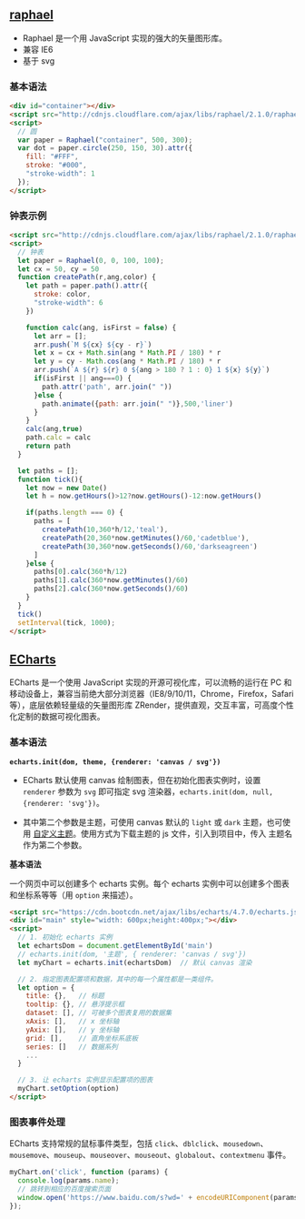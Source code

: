 ## [raphael](https://dmitrybaranovskiy.github.io/raphael/)

- Raphael 是一个用 JavaScript 实现的强大的矢量图形库。
- 兼容 IE6
- 基于 svg

### 基本语法

```html
<div id="container"></div> 
<script src="http://cdnjs.cloudflare.com/ajax/libs/raphael/2.1.0/raphael-min.js"> </script> 
<script> 
  // 圆
  var paper = Raphael("container", 500, 300); 
  var dot = paper.circle(250, 150, 30).attr({ 
    fill: "#FFF", 
    stroke: "#000", 
    "stroke-width": 1 
  }); 
</script> 
```

### 钟表示例

```html
<script src="http://cdnjs.cloudflare.com/ajax/libs/raphael/2.1.0/raphael-min.js"> </script> 
<script> 
  // 钟表
  let paper = Raphael(0, 0, 100, 100);
  let cx = 50, cy = 50
  function createPath(r,ang,color) {
    let path = paper.path().attr({
      stroke: color,
      "stroke-width": 6
    })

    function calc(ang, isFirst = false) {
      let arr = [];
      arr.push(`M ${cx} ${cy - r}`)
      let x = cx + Math.sin(ang * Math.PI / 180) * r
      let y = cy - Math.cos(ang * Math.PI / 180) * r
      arr.push(`A ${r} ${r} 0 ${ang > 180 ? 1 : 0} 1 ${x} ${y}`)
      if(isFirst || ang===0) {
        path.attr('path', arr.join(" "))
      }else {
        path.animate({path: arr.join(" ")},500,'liner')
      }
    }
    calc(ang,true)
    path.calc = calc
    return path
  }

  let paths = [];
  function tick(){
    let now = new Date()
    let h = now.getHours()>12?now.getHours()-12:now.getHours()

    if(paths.length === 0) {
      paths = [
        createPath(10,360*h/12,'teal'),
        createPath(20,360*now.getMinutes()/60,'cadetblue'),
        createPath(30,360*now.getSeconds()/60,'darkseagreen')
      ]
    }else {
      paths[0].calc(360*h/12)
      paths[1].calc(360*now.getMinutes()/60)
      paths[2].calc(360*now.getSeconds()/60)
    }
  }
  tick()
  setInterval(tick, 1000);
</script>
```

## [ECharts](https://echarts.apache.org/zh/index.html)

ECharts 是一个使用 JavaScript 实现的开源可视化库，可以流畅的运行在 PC 和移动设备上，兼容当前绝大部分浏览器（IE8/9/10/11，Chrome，Firefox，Safari等），底层依赖轻量级的矢量图形库 ZRender，提供直观，交互丰富，可高度个性化定制的数据可视化图表。

### 基本语法

**`echarts.init(dom, theme, {renderer: 'canvas / svg'})`**

- ECharts 默认使用 canvas 绘制图表，但在初始化图表实例时，设置 `renderer` 参数为 `svg` 即可指定 svg 渲染器，`echarts.init(dom, null, {renderer: 'svg'})`。

- 其中第二个参数是主题，可使用 canvas 默认的 `light` 或 `dark` 主题，也可使用 [自定义主题](https://www.echartsjs.com/theme-builder/)。使用方式为下载主题的 js 文件，引入到项目中，传入 主题名 作为第二个参数。

**基本语法**

一个网页中可以创建多个 echarts 实例。每个 echarts 实例中可以创建多个图表和坐标系等等（用 `option` 来描述）。

```html
<script src="https://cdn.bootcdn.net/ajax/libs/echarts/4.7.0/echarts.js"> </script>
<div id="main" style="width: 600px;height:400px;"></div>
<script>
  // 1. 初始化 echarts 实例
  let echartsDom = document.getElementById('main')
  // echarts.init(dom, '主题', { renderer: 'canvas / svg'})
  let myChart = echarts.init(echartsDom)  // 默认 canvas 渲染

  // 2. 指定图表配置项和数据，其中的每一个属性都是一类组件。
  let option = {
    title: {},   // 标题
    tooltip: {}, // 悬浮提示框
    dataset: [], // 可被多个图表复用的数据集
    xAxis: [],   // x 坐标轴
    yAxix: [],   // y 坐标轴
    grid: [],    // 直角坐标系底板
    series: []   // 数据系列
    ...
  }

  // 3. 让 echarts 实例显示配置项的图表
  myChart.setOption(option)
</script>
```

### 图表事件处理

ECharts 支持常规的鼠标事件类型，包括 `click`、`dblclick`、`mousedown`、`mousemove`、`mouseup`、`mouseover`、`mouseout`、`globalout`、`contextmenu` 事件。

```js
myChart.on('click', function (params) {
  console.log(params.name);
  // 跳转到相应的百度搜索页面
  window.open('https://www.baidu.com/s?wd=' + encodeURIComponent(params.name));
});
```
